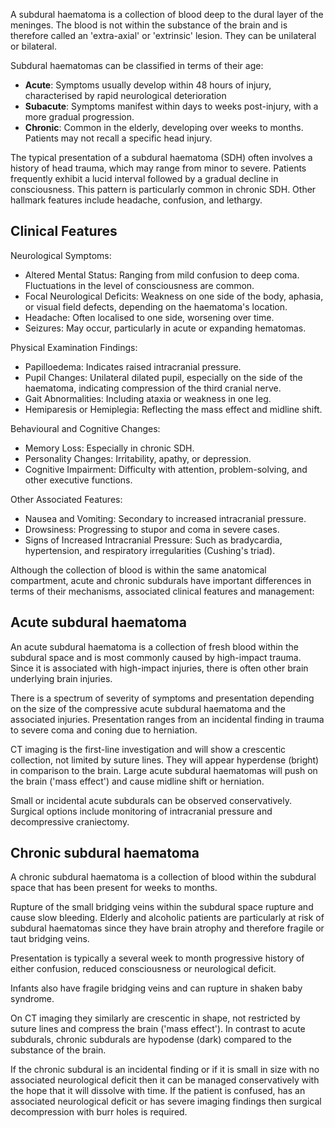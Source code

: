 A subdural haematoma is a collection of blood deep to the dural layer of the meninges. The blood is not within the substance of the brain and is therefore called an 'extra\-axial' or 'extrinsic' lesion. They can be unilateral or bilateral.  
  
Subdural haematomas can be classified in terms of their age:  
* **Acute**: Symptoms usually develop within 48 hours of injury, characterised by rapid neurological deterioration
* **Subacute**: Symptoms manifest within days to weeks post\-injury, with a more gradual progression.
* **Chronic**: Common in the elderly, developing over weeks to months. Patients may not recall a specific head injury.

  
The typical presentation of a subdural haematoma (SDH) often involves a history of head trauma, which may range from minor to severe. Patients frequently exhibit a lucid interval followed by a gradual decline in consciousness. This pattern is particularly common in chronic SDH. Other hallmark features include headache, confusion, and lethargy.  
  
Clinical Features
-----------------

  
Neurological Symptoms:  
* Altered Mental Status: Ranging from mild confusion to deep coma. Fluctuations in the level of consciousness are common.
* Focal Neurological Deficits: Weakness on one side of the body, aphasia, or visual field defects, depending on the haematoma's location.
* Headache: Often localised to one side, worsening over time.
* Seizures: May occur, particularly in acute or expanding hematomas.

  
Physical Examination Findings:  
* Papilloedema: Indicates raised intracranial pressure.
* Pupil Changes: Unilateral dilated pupil, especially on the side of the haematoma, indicating compression of the third cranial nerve.
* Gait Abnormalities: Including ataxia or weakness in one leg.
* Hemiparesis or Hemiplegia: Reflecting the mass effect and midline shift.

  
Behavioural and Cognitive Changes:  
* Memory Loss: Especially in chronic SDH.
* Personality Changes: Irritability, apathy, or depression.
* Cognitive Impairment: Difficulty with attention, problem\-solving, and other executive functions.

  
Other Associated Features:  
* Nausea and Vomiting: Secondary to increased intracranial pressure.
* Drowsiness: Progressing to stupor and coma in severe cases.
* Signs of Increased Intracranial Pressure: Such as bradycardia, hypertension, and respiratory irregularities (Cushing's triad).

  
Although the collection of blood is within the same anatomical compartment, acute and chronic subdurals have important differences in terms of their mechanisms, associated clinical features and management:  
  
Acute subdural haematoma
------------------------

  
An acute subdural haematoma is a collection of fresh blood within the subdural space and is most commonly caused by high\-impact trauma. Since it is associated with high\-impact injuries, there is often other brain underlying brain injuries.  
  
There is a spectrum of severity of symptoms and presentation depending on the size of the compressive acute subdural haematoma and the associated injuries. Presentation ranges from an incidental finding in trauma to severe coma and coning due to herniation.  
  
CT imaging is the first\-line investigation and will show a crescentic collection, not limited by suture lines. They will appear hyperdense (bright) in comparison to the brain. Large acute subdural haematomas will push on the brain ('mass effect') and cause midline shift or herniation.  
  
Small or incidental acute subdurals can be observed conservatively. Surgical options include monitoring of intracranial pressure and decompressive craniectomy.  
  
  
Chronic subdural haematoma
--------------------------

  
A chronic subdural haematoma is a collection of blood within the subdural space that has been present for weeks to months.   
  
Rupture of the small bridging veins within the subdural space rupture and cause slow bleeding. Elderly and alcoholic patients are particularly at risk of subdural haematomas since they have brain atrophy and therefore fragile or taut bridging veins.   
  
Presentation is typically a several week to month progressive history of either confusion, reduced consciousness or neurological deficit.  
  
Infants also have fragile bridging veins and can rupture in shaken baby syndrome.  
  
On CT imaging they similarly are crescentic in shape, not restricted by suture lines and compress the brain ('mass effect'). In contrast to acute subdurals, chronic subdurals are hypodense (dark) compared to the substance of the brain.  
  
If the chronic subdural is an incidental finding or if it is small in size with no associated neurological deficit then it can be managed conservatively with the hope that it will dissolve with time. If the patient is confused, has an associated neurological deficit or has severe imaging findings then surgical decompression with burr holes is required.